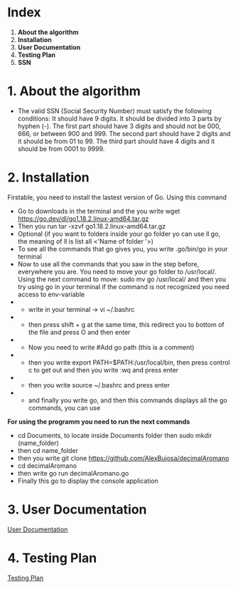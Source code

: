 # Index

1. **About the algorithm**
2. **Installation**
3. **User Documentation**
4. **Testing Plan**
5. **SSN**

# 1. **About the algorithm**

- The valid SSN (Social Security Number) must satisfy the following conditions:
  It should have 9 digits.
  It should be divided into 3 parts by hyphen (-).
  The first part should have 3 digits and should not be 000, 666, or between 900 and 999.
  The second part should have 2 digits and it should be from 01 to 99.
  The third part should have 4 digits and it should be from 0001 to 9999.

# 2. **Installation**

Firstable, you need to install the lastest version of Go. Using this command

- Go to downloads in the terminal and the you write wget https://go.dev/dl/go1.18.2.linux-amd64.tar.gz
- Then you run tar -xzvf go1.18.2.linux-amd64.tar.gz
- Optional (if you want to folders inside your go folder yo can use ll go, the meaning of ll is list all <'Name of folder '>)
- To see all the commands that go gives you, you write .go/bin/go in your terminal
- Now to use all the commands that you saw in the step before, everywhere you are. You need to move your go folder to /usr/local/. Using the next command to move: sudo mv go /usr/local/ and then you try using go in your terminal if the command is not recognized you need access to env-variable
- - write in your terminal -> vi ~/.bashrc
- - then press shift + g at the same time, this redirect you to bottom of the file and press O and then enter
- - Now you need to write #Add go path (this is a comment)
- - then you write export PATH=$PATH:/usr/local/bin, then press control c to get out and then you write :wq and press enter
- - then you write source ~/.bashrc and press enter
- - and finally you write go, and then this commands displays all the go commands, you can use

**For using the programm you need to run the next commands**

- cd Documents, to locate inside Documents folder then sudo mkdir (name_folder)
- then cd name_folder
- then you write git clone https://github.com/AlexBujosa/decimalAromano
- cd decimalAromano
- then write go run decimalAromano.go
- Finally this go to display the console application

# 3. **User Documentation**

[User Documentation](Docs/UserDocumentation.md)

# 4. **Testing Plan**

[Testing Plan](Docs/TestingPlan.md)
